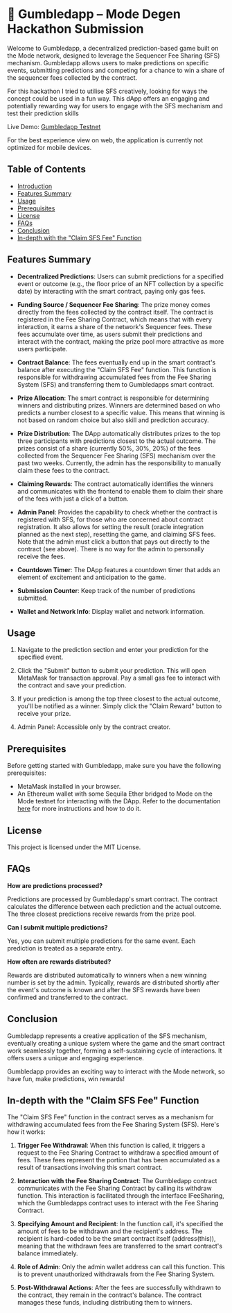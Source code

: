 # 🐸 Gumbledapp – Mode Degen Hackathon Submission

Welcome to Gumbledapp, a decentralized prediction-based game built on the Mode network, designed to leverage the Sequencer Fee Sharing (SFS) mechanism. Gumbledapp allows users to make predictions on specific events, submitting predictions and competing for a chance to win a share of the sequencer fees collected by the contract. 

For this hackathon I tried to utilise SFS creatively, looking for ways the concept could be used in a fun way. This dApp offers an engaging and potentially rewarding way for users to engage with the SFS mechanism and test their prediction skills

Live Demo: [Gumbledapp Testnet](https://sfssharer.vercel.app/)

For the best experience view on web, the application is currently not optimized for mobile devices.

## Table of Contents

- [Introduction](#-gumbledapp--mode-degen-hackathon-submission)
- [Features Summary](#features-summary)
- [Usage](#usage)
- [Prerequisites](#prerequisites)
- [License](#license)
- [FAQs](#faqs)
- [Conclusion](#conclusion)
- [In-depth with the "Claim SFS Fee" Function](#in-depth-with-the-claim-sfs-fee-function)


## Features Summary

- **Decentralized Predictions**: Users can submit predictions for a specified event or outcome (e.g., the floor price of an NFT collection by a specific date) by interacting with the smart contract, paying only gas fees.

- **Funding Source / Sequencer Fee Sharing**: The prize money comes directly from the fees collected by the contract itself. The contract is registered in the Fee Sharing Contract, which means that with every interaction, it earns a share of the network's Sequencer fees. These fees accumulate over time, as users submit their predictions and interact with the contract, making the prize pool more attractive as more users participate.

- **Contract Balance**: The fees eventually end up in the smart contract's balance after executing the "Claim SFS Fee" function. This function is responsible for withdrawing accumulated fees from the Fee Sharing System (SFS) and transferring them to Gumbledapps smart contract.

- **Prize Allocation**: The smart contract is responsible for determining winners and distributing prizes. Winners are determined based on who predicts a number closest to a specific value. This means that winning is not based on random choice but also skill and prediction accuracy.

- **Prize Distribution**: The DApp automatically distributes prizes to the top three participants with predictions closest to the actual outcome. The prizes consist of a share (currently 50%, 30%, 20%) of the fees collected from the Sequencer Fee Sharing (SFS) mechanism over the past two weeks. Currently, the admin has the responsibility to manually claim these fees to the contract.

- **Claiming Rewards**: The contract automatically identifies the winners and communicates with the frontend to enable them to claim their share of the fees with just a click of a button.

- **Admin Panel**: Provides the capability to check whether the contract is registered with SFS, for those who are concerned about contract registration. It also allows for setting the result (oracle integration planned as the next step), resetting the game, and claiming SFS fees. Note that the admin must click a button that pays out directly to the contract (see above). There is no way for the admin to personally receive the fees.

- **Countdown Timer**: The DApp features a countdown timer that adds an element of excitement and anticipation to the game.

- **Submission Counter**: Keep track of the number of predictions submitted.

- **Wallet and Network Info**: Display wallet and network information.


## Usage

1. Navigate to the prediction section and enter your prediction for the specified event.

2. Click the "Submit" button to submit your prediction. This will open MetaMask for transaction approval. Pay a small gas fee to interact with the contract and save your prediction.

3. If your prediction is among the top three closest to the actual outcome, you'll be notified as a winner. Simply click the "Claim Reward" button to receive your prize.

4. Admin Panel: Accessible only by the contract creator.

## Prerequisites

Before getting started with Gumbledapp, make sure you have the following prerequisites:

- MetaMask installed in your browser.
- An Ethereum wallet with some Sequila Ether bridged to Mode on the Mode testnet for interacting with the DApp. Refer to the documentation [here](https://www.mode.network/) for more instructions and how to do it.

## License

This project is licensed under the MIT License.

## FAQs

**How are predictions processed?**

Predictions are processed by Gumbledapp's smart contract. The contract calculates the difference between each prediction and the actual outcome. The three closest predictions receive rewards from the prize pool.

**Can I submit multiple predictions?**

Yes, you can submit multiple predictions for the same event. Each prediction is treated as a separate entry.

**How often are rewards distributed?**

Rewards are distributed automatically to winners when a new winning number is set by the admin. Typically, rewards are distributed shortly after the event's outcome is known and after the SFS rewards have been confirmed and transferred to the contract.

## Conclusion

Gumbledapp represents a creative application of the SFS mechanism, eventually creating a unique system where the game and the smart contract work seamlessly together, forming a self-sustaining cycle of interactions. It offers users a unique and engaging experience. 

Gumbledapp provides an exciting way to interact with the Mode network, so have fun, make predictions, win rewards!


## In-depth with the "Claim SFS Fee" Function

The "Claim SFS Fee" function in the contract serves as a mechanism for withdrawing accumulated fees from the Fee Sharing System (SFS). Here's how it works:

1. **Trigger Fee Withdrawal**: When this function is called, it triggers a request to the Fee Sharing Contract to withdraw a specified amount of fees. These fees represent the portion that has been accumulated as a result of transactions involving this smart contract.

2. **Interaction with the Fee Sharing Contract**: The Gumbledapp contract communicates with the Fee Sharing Contract by calling its withdraw function. This interaction is facilitated through the interface IFeeSharing, which the Gumbledapps contract uses to interact with the Fee Sharing Contract.

3. **Specifying Amount and Recipient**: In the function call, it's specified the amount of fees to be withdrawn and the recipient's address. The recipient is hard-coded to be the smart contract itself (address(this)), meaning that the withdrawn fees are transferred to the smart contract's balance immediately.

4. **Role of Admin**: Only the admin wallet address can call this function. This is to prevent unauthorized withdrawals from the Fee Sharing System.

5. **Post-Withdrawal Actions**: After the fees are successfully withdrawn to the contract, they remain in the contract's balance. The contract manages these funds, including distributing them to winners.
